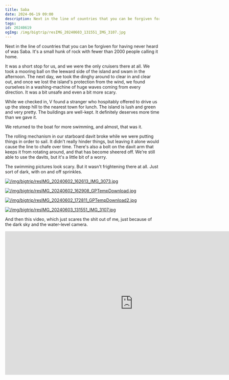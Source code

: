 ```yaml
---
title: Saba
date: 2024-06-19 09:00
description: Next in the line of countries that you can be forgiven for having never heard of was Saba.  It's a small hunk of rock with fewer than 2000 people calling it home.  
tags: 
id: 20240619
ogImg: /img/bigtrip/resIMG_20240603_131551_IMG_3107.jpg
---
```

Next in the line of countries that you can be forgiven for having never heard of was Saba.  It's a small hunk of rock with fewer than 2000 people calling it home.  

It was a short stop for us, and we were the only cruisers there at all.  We took a mooring ball on the leeward side of the island and swam in the afternoon.  The next day, we took the dinghy around to clear in and clear out, and once we lost the island's protection from the wind, we found ourselves in a washing-machine of huge waves coming from every direction.  It was a bit unsafe and even a bit more scary.

While we checked in, V found a stranger who hospitably offered to drive us up the steep hill to the nearest town for lunch.  The island is lush and green and very pretty.  The buildings are well-kept.  It definitely deserves more time than we gave it.

We returned to the boat for more swimming, and almost, that was it.

The rolling mechanism in our starboard davit broke while we were putting things in order to sail.  It didn't really hinder things, but leaving it alone would cause the line to chafe over time.  There's also a bolt on the davit arm that keeps it from rotating around, and that has become sheered off.  We're still able to use the davits, but it's a little bit of a worry.  

The swimming pictures look scary.  But it wasn't frightening there at all.  Just sort of dark, with on and off sprinkles.

<a class="lightview centered" href="/img/bigtrip/resIMG_20240602_162613_IMG_3073.jpg" data-lightview-caption="" data-lightview-group="group1"><img src="/img/bigtrip/resIMG_20240602_162613_IMG_3073.jpg" alt="/img/bigtrip/resIMG_20240602_162613_IMG_3073.jpg"><br><span class="caption"></span></a>

<a class="lightview centered" href="/img/bigtrip/resIMG_20240602_162908_GPTempDownload.jpg" data-lightview-caption="" data-lightview-group="group1"><img src="/img/bigtrip/resIMG_20240602_162908_GPTempDownload.jpg" alt="/img/bigtrip/resIMG_20240602_162908_GPTempDownload.jpg"><br><span class="caption"></span></a>

<a class="lightview centered" href="/img/bigtrip/resIMG_20240602_172811_GPTempDownload2.jpg" data-lightview-caption="" data-lightview-group="group1"><img src="/img/bigtrip/resIMG_20240602_172811_GPTempDownload2.jpg" alt="/img/bigtrip/resIMG_20240602_172811_GPTempDownload2.jpg"><br><span class="caption"></span></a>

<a class="lightview centered" href="/img/bigtrip/resIMG_20240603_131551_IMG_3107.jpg" data-lightview-caption="" data-lightview-group="group1"><img src="/img/bigtrip/resIMG_20240603_131551_IMG_3107.jpg" alt="/img/bigtrip/resIMG_20240603_131551_IMG_3107.jpg"><br><span class="caption"></span></a>

And then this video, which just scares the shit out of me, just because of the dark sky and the water-level camera.

<iframe width="834" height="469" src="https://www.youtube.com/embed/bHX3AaCnKX0" title="" frameborder="0" allow="accelerometer; autoplay; clipboard-write; encrypted-media; gyroscope; picture-in-picture; web-share" referrerpolicy="strict-origin-when-cross-origin" allowfullscreen></iframe>